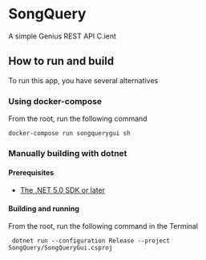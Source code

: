 # SongQuery
A simple Genius REST API C.ient


## How to run and build
To run this app, you have several alternatives

### Using docker-compose 
From the root, run the following command

```
docker-compose run songquerygui sh
 ```


### Manually building with dotnet

#### Prerequisites
- [The .NET 5.0 SDK or later](https://dotnet.microsoft.com/download)

#### Building and running
From the root, run the following command in the Terminal

```
 dotnet run --configuration Release --project SongQuery/SongQueryGui.csproj  
 ```
